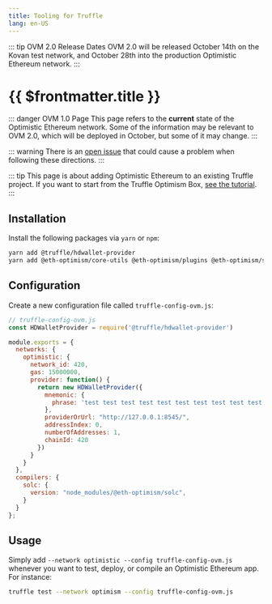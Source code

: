 ```yaml
---
title: Tooling for Truffle
lang: en-US
---
```


::: tip OVM 2.0 Release Dates
OVM 2.0 will be released October 14th on the Kovan test network,
and October 28th into the production Optimistic Ethereum network.
:::

# {{ $frontmatter.title }}

::: danger OVM 1.0 Page
This page refers to the **current** state of the Optimistic Ethereum
network. Some of the information may be relevant to OVM 2.0, which will
be deployed in October, but some of it may change.
:::

::: warning
There is an [open issue](https://github.com/ethereum-optimism/optimism/issues/1081) that could cause a problem when following these directions.
:::

::: tip
This page is about adding Optimistic Ethereum to an existing Truffle
project. If you want to start from the Truffle Optimism Box,
[see the
tutorial](https://github.com/ethereum-optimism/optimism-tutorial/tree/main/truffle).
:::

## Installation

Install the following packages via `yarn` or `npm`:

```sh
yarn add @truffle/hdwallet-provider
yarn add @eth-optimism/core-utils @eth-optimism/plugins @eth-optimism/solc
```

## Configuration

Create a new configuration file called `truffle-config-ovm.js`:

```javascript
// truffle-config-ovm.js
const HDWalletProvider = require('@truffle/hdwallet-provider')

module.exports = {
  networks: {
    optimistic: {
      network_id: 420,
      gas: 15000000,
      provider: function() {
        return new HDWalletProvider({
          mnemonic: {
            phrase: 'test test test test test test test test test test test junk'
          },
          providerOrUrl: "http://127.0.0.1:8545/",
          addressIndex: 0,
          numberOfAddresses: 1,
          chainId: 420
        })
      }
    }
  },
  compilers: {
    solc: {
      version: "node_modules/@eth-optimism/solc",
    }
  }
}; 
```

## Usage

Simply add `--network optimistic --config truffle-config-ovm.js` whenever you want to test, deploy, or compile an Optimistic Ethereum app.
For instance:

```sh
truffle test --network optimism --config truffle-config-ovm.js
```
